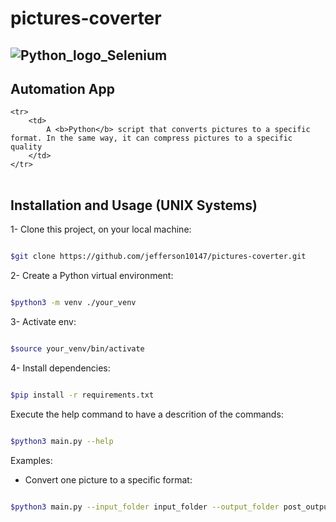 # pictures-coverter

## ![Python_logo_Selenium](https://image.pngaaa.com/138/619138-middle.png)

## Automation App

<table>

    <tr>
        <td>
            A <b>Python</b> script that converts pictures to a specific format. In the same way, it can compress pictures to a specific quality
        </td>
    </tr>

</table>

## Installation and Usage (UNIX Systems)

1- Clone this project, on your local machine:

```bash

$git clone https://github.com/jefferson10147/pictures-coverter.git

```

2- Create a Python virtual environment:

``` bash

$python3 -m venv ./your_venv

```

3- Activate env:

```bash

$source your_venv/bin/activate

```

4- Install dependencies:

```bash

$pip install -r requirements.txt

```

Execute the help command to have a descrition of the commands:

```bash

$python3 main.py --help

```


Examples:

* Convert one picture to a specific format:

```bash

$python3 main.py --input_folder input_folder --output_folder post_output_folder --extension jpg  -- final_extension png --quality 100

```
